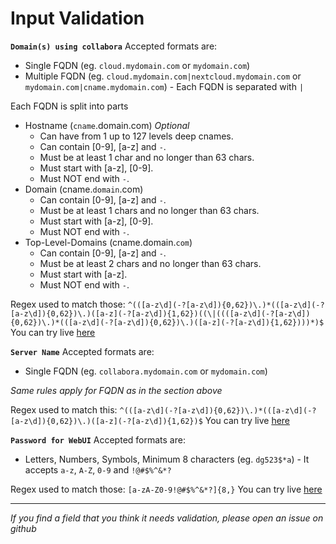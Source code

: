 # Input Validation

__`Domain(s) using collabora`__
Accepted formats are:

- Single FQDN (eg. `cloud.mydomain.com` or `mydomain.com`)
- Multiple FQDN (eg. `cloud.mydomain.com|nextcloud.mydomain.com` or `mydomain.com|cname.mydomain.com`) - Each FQDN is separated with `|`

Each FQDN is split into parts
* Hostname (`cname`.domain.com) _Optional_
  * Can have from 1 up to 127 levels deep cnames.
  * Can contain [0-9], [a-z] and `-`.
  * Must be at least 1 char and no longer than 63 chars.
  * Must start with [a-z], [0-9].
  * Must NOT end with `-`.
* Domain (cname.`domain`.com)
  * Can contain [0-9], [a-z] and `-`.
  * Must be at least 1 chars and no longer than 63 chars.
  * Must start with [a-z], [0-9].
  * Must NOT end with `-`.
* Top-Level-Domains (cname.domain.`com`)
  * Can contain [0-9], [a-z] and `-`.
  * Must be at least 2 chars and no longer than 63 chars.
  * Must start with [a-z].
  * Must NOT end with `-`.

Regex used to match those: `^(([a-z\d](-?[a-z\d]){0,62})\.)*(([a-z\d](-?[a-z\d]){0,62})\.)([a-z](-?[a-z\d]){1,62})((\|((([a-z\d](-?[a-z\d]){0,62})\.)*(([a-z\d](-?[a-z\d]){0,62})\.)([a-z](-?[a-z\d]){1,62})))*)$`
You can try live [here](https://regex101.com/r/rIxhye/1)

__`Server Name`__
Accepted formats are:

- Single FQDN (eg. `collabora.mydomain.com` or `mydomain.com`)

_Same rules apply for FQDN as in the section above_

Regex used to match this: `^(([a-z\d](-?[a-z\d]){0,62})\.)*(([a-z\d](-?[a-z\d]){0,62})\.)([a-z](-?[a-z\d]){1,62})$`
You can try live [here](https://regex101.com/r/0HpkSI/1)

__`Password for WebUI`__
Accepted formats are:

- Letters, Numbers, Symbols, Minimum 8 characters (eg. `dg523$*a`) - It accepts `a-z`, `A-Z`, `0-9` and `!@#$%^&*?`

Regex used to match those: `[a-zA-Z0-9!@#$%^&*?]{8,}`
You can try live [here](https://regex101.com/r/ef3V88/1)

---

_If you find a field that you think it needs validation, please open an issue on github_

